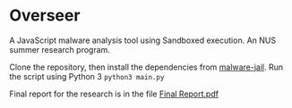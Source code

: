 # Overseer
A JavaScript malware analysis tool using Sandboxed execution. An NUS summer research program.

Clone the repository, then install the dependencies from [malware-jail](https://github.com/HynekPetrak/malware-jail). Run the script using Python 3 `python3 main.py`

Final report for the research is in the file [Final Report.pdf](https://github.com/IceWizard4902/Overseer/blob/main/Final%20Report.pdf)
